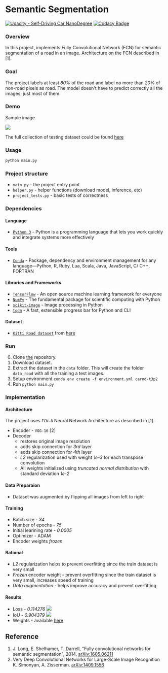 # Semantic Segmentation

[![Udacity - Self-Driving Car NanoDegree](https://s3.amazonaws.com/udacity-sdc/github/shield-carnd.svg)](http://www.udacity.com/drive)
[![Codacy Badge](https://api.codacy.com/project/badge/Grade/55a50d32bef74eea9128116cbf84b863)](https://www.codacy.com/app/tech.svg/CarND-T3P2?utm_source=github.com&amp;utm_medium=referral&amp;utm_content=sgalkin/CarND-T3P2&amp;utm_campaign=Badge_Grade)

### Overview
In this project, implements Fully Convolutional Network (FCN) for semantic
segmentation of a road in an image. Architecture on the FCN described in [1].

### Goal
The project labels at least _80%_ of the road and label no more than _20%_
of non-road pixels as road. The model doesn't have to predict correctly all the
images, just most of them.

### Demo
Sample image

![](https://github.com/sgalkin/CarND-T3P2/blob/master/docs/um_000032.png)

The full collection of testing dataset could be found [here](https://mega.nz/#F!Fo9lWBYB!50QXprRFfldAm2Rahr_ptg)

### Usage
```sh
python main.py
```

### Project structure
* `main.py` - the project entry point
* `helper.py` - helper functions (download model, inference, etc)
* `project_tests.py` - basic tests of correctness

### Dependencies
#### Language
* [`Python 3`](https://www.python.org/) - Python is a programming language that lets you work quickly
and integrate systems more effectively

#### Tools
* [`Conda`](https://conda.io) - Package, dependency and environment management for any language—Python, R, Ruby, Lua, Scala, Java, JavaScript, C/ C++, FORTRAN

#### Libraries and Frameworks
* [`TensorFlow`](https://www.tensorflow.org/) - An open source machine learning framework for everyone
* [`NumPy`](http://www.numpy.org/) - The fundamental package for scientific computing with Python
* [`scikit-image`](http://scikit-image.org) - Image processing in Python
* [`tqdm`](https://github.com/tqdm/tqdm) - A fast, extensible progress bar for Python and CLI

#### Dataset
* [`Kitti Road dataset`](http://www.cvlibs.net/datasets/kitti/eval_road.php) from [here](http://www.cvlibs.net/download.php?file=data_road.zip)

### Run
0. Clone [the](https://github.com/sgalkin/CarND-T3P2.git) repository.
1. Download dataset.
2. Extract the dataset in the `data` folder.  This will create the folder `data_road` with all the training a test images.
3. Setup environment `conda env create -f environment.yml carnd-t3p2`
4. Run `python main.py`

### Implementation
#### Architecture
The project uses `FCN-8` Neural Network Architecture as described in [1].
* Encoder - `VGG-16` [2]
* Decoder
  * restores original image resolution
  * adds skip connection for _3rd_ layer
  * adds skip connection for _4th_ layer
  * _L2_ regularization used with weight _1e-3_ for each transpose convolution
  * All weights initialized using _truncated normal distribution_ with standard
    deviation _1e-2_

#### Data Preparaion
* Dataset was augmented by flipping all images from left to right

#### Training
* Batch size - _34_
* Number of epochs - _75_
* Initial learining rate - _0.0005_
* Optimizer - ADAM
* Encoder weights _frozen_

#### Rational
* _L2_ regularization helps to prevent overfitting since the train dataset is
  very small
* _Frozen_ encoder weight - prevent overfitting since the train dataset is
  very small, increases speed of training
* _Data augmentation_ - helps improve accuracy and prevent overfitting

#### Results
* Loss - _0.114276_
  ![](https://github.com/sgalkin/CarND-T3P2/blob/master/docs/Loss.png)
* IoU - _0.904379_
  ![](https://github.com/sgalkin/CarND-T3P2/blob/master/docs/IoU.png)
* Weights - available [here](https://mega.nz/#F!godnVTTb!A183NNrVFcXho2qkbl2zmg)

## Reference
1. J. Long, E. Shelhamer, T. Darrell, "Fully convolutional networks for semantic segmentation", 2014. [arXiv:1605.06211](https://arxiv.org/pdf/1605.06211.pdf)
2. Very Deep Convolutional Networks for Large-Scale Image Recognition
K. Simonyan, A. Zisserman. [arXiv:1409.1556](https://arxiv.org/pdf/1409.1556.pdf)
